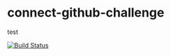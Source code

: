 # connect-github-challenge

test

[![Build Status](http://ec2-35-176-227-55.eu-west-2.compute.amazonaws.com/buildStatus/icon?job=connect-github-challenge)](http://ec2-35-176-227-55.eu-west-2.compute.amazonaws.com/job/connect-github-challenge/)
